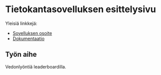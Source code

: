 ﻿# Tietokantasovelluksen esittelysivu

Yleisiä linkkejä:

* [Sovelluksen osoite](http://lahdeero.users.cs.helsinki.fi/tsoha/)
* [Dokumentaatio](https://github.com/lahdeero/Tsoha-Bootstrap/blob/master/doc/dokumentaatio.pdf)

## Työn aihe

Vedonlyöntiä leaderboardilla.

